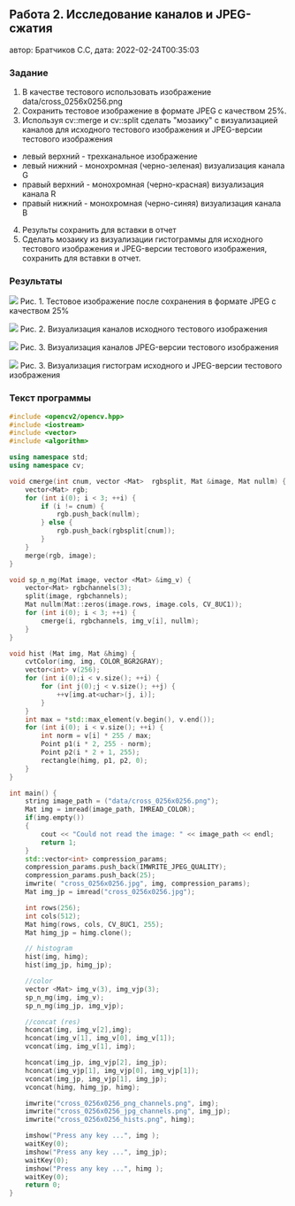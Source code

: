 ## Работа 2. Исследование каналов и JPEG-сжатия
автор: Братчиков С.С,
дата: 2022-02-24T00:35:03

<!-- url: https://gitlab.com/2021-misis-spring/polevoy_d_v/-/tree/master/prj.labs/lab02 -->

### Задание
1. В качестве тестового использовать изображение data/cross_0256x0256.png
2. Сохранить тестовое изображение в формате JPEG с качеством 25%.
3. Используя cv::merge и cv::split сделать "мозаику" с визуализацией каналов для исходного тестового изображения и JPEG-версии тестового изображения
- левый верхний - трехканальное изображение
- левый нижний - монохромная (черно-зеленая) визуализация канала G
- правый верхний - монохромная (черно-красная) визуализация канала R
- правый нижний - монохромная (черно-синяя) визуализация канала B
4. Результы сохранить для вставки в отчет
5. Сделать мозаику из визуализации гистограммы для исходного тестового изображения и JPEG-версии тестового изображения, сохранить для вставки в отчет.

### Результаты

![](../../cross_0256x0256_025.jpg)
Рис. 1. Тестовое изображение после сохранения в формате JPEG с качеством 25%

![](../../cross_0256x0256_png_channels.png)
Рис. 2. Визуализация каналов исходного тестового изображения

![](../../cross_0256x0256_jpg_channels.png)
Рис. 3. Визуализация каналов JPEG-версии тестового изображения

![](../../cross_0256x0256_hists.png)
Рис. 3. Визуализация гистограм исходного и JPEG-версии тестового изображения

### Текст программы

```cpp
#include <opencv2/opencv.hpp>
#include <iostream>
#include <vector>
#include <algorithm>

using namespace std;
using namespace cv;

void cmerge(int cnum, vector <Mat>  rgbsplit, Mat &image, Mat nullm) {
    vector<Mat> rgb;
    for (int i(0); i < 3; ++i) {
        if (i != cnum) {
            rgb.push_back(nullm);
        } else {
            rgb.push_back(rgbsplit[cnum]);
        }
    }
    merge(rgb, image);
}

void sp_n_mg(Mat image, vector <Mat> &img_v) {
    vector<Mat> rgbchannels(3);
    split(image, rgbchannels);
    Mat nullm(Mat::zeros(image.rows, image.cols, CV_8UC1));
    for (int i(0); i < 3; ++i) {
        cmerge(i, rgbchannels, img_v[i], nullm);
    }
}

void hist (Mat img, Mat &himg) {
    cvtColor(img, img, COLOR_BGR2GRAY);
    vector<int> v(256);
    for (int i(0);i < v.size(); ++i) {
        for (int j(0);j < v.size(); ++j) {
            ++v[img.at<uchar>(j, i)];
        }
    }
    int max = *std::max_element(v.begin(), v.end());
    for (int i(0); i < v.size(); ++i) {
        int norm = v[i] * 255 / max;
        Point p1(i * 2, 255 - norm);
        Point p2(i * 2 + 1, 255);
        rectangle(himg, p1, p2, 0);
    }
}

int main() {
    string image_path = ("data/cross_0256x0256.png");
    Mat img = imread(image_path, IMREAD_COLOR);
    if(img.empty())
    {
        cout << "Could not read the image: " << image_path << endl;
        return 1;
    }
    std::vector<int> compression_params;
    compression_params.push_back(IMWRITE_JPEG_QUALITY);
    compression_params.push_back(25);
    imwrite( "cross_0256x0256.jpg", img, compression_params);
    Mat img_jp = imread("cross_0256x0256.jpg");

    int rows(256);
    int cols(512);
    Mat himg(rows, cols, CV_8UC1, 255);
    Mat himg_jp = himg.clone();

    // histogram
    hist(img, himg);
    hist(img_jp, himg_jp);

    //color
    vector <Mat> img_v(3), img_vjp(3);
    sp_n_mg(img, img_v);
    sp_n_mg(img_jp, img_vjp);

    //concat (res)
    hconcat(img, img_v[2],img);
    hconcat(img_v[1], img_v[0], img_v[1]);
    vconcat(img, img_v[1], img);

    hconcat(img_jp, img_vjp[2], img_jp);
    hconcat(img_vjp[1], img_vjp[0], img_vjp[1]);
    vconcat(img_jp, img_vjp[1], img_jp);
    vconcat(himg, himg_jp, himg);

    imwrite("cross_0256x0256_png_channels.png", img);
    imwrite("cross_0256x0256_jpg_channels.png", img_jp);
    imwrite("cross_0256x0256_hists.png", himg);

    imshow("Press any key ...", img );
    waitKey(0);
    imshow("Press any key ...", img_jp);
    waitKey(0);
    imshow("Press any key ...", himg );
    waitKey(0);
    return 0;
}
```
